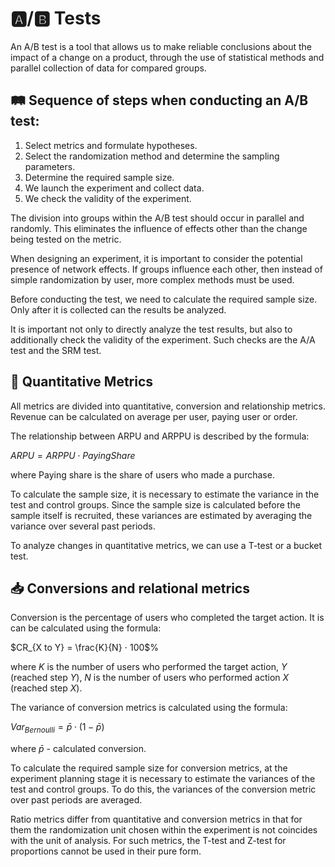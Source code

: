 # 🅰️/🅱️ Tests

An A/B test is a tool that allows us to make reliable conclusions about the impact of a change on a product, through the use of statistical methods and parallel collection of data for compared groups.


## 🛤 Sequence of steps when conducting an A/B test:
1. Select metrics and formulate hypotheses.
2. Select the randomization method and determine the sampling parameters.
3. Determine the required sample size.
4. We launch the experiment and collect data.
5. We check the validity of the experiment.

The division into groups within the A/B test should occur in parallel and randomly. This eliminates the influence of effects other than the change being tested on the metric.

When designing an experiment, it is important to consider the potential presence of network effects. If groups influence each other, then instead of simple randomization by user, more complex methods must be used.

Before conducting the test, we need to calculate the required sample size. Only after it is collected can the results be analyzed.

It is important not only to directly analyze the test results, but also to additionally check the validity of the experiment. Such checks are the A/A test and the SRM test.


## 🧭 Quantitative Metrics
All metrics are divided into quantitative, conversion and relationship metrics.
Revenue can be calculated on average per user, paying user or order.

The relationship between ARPU and ARPPU is described by the formula: 

$ARPU = ARPPU ⋅ PayingShare$

where Paying share is the share of users who made a purchase.

To calculate the sample size, it is necessary to estimate the variance in the test and control groups. Since the sample size is calculated before the sample itself is recruited, these variances are estimated by averaging the variance over several past periods.

To analyze changes in quantitative metrics, we can use a T-test or a bucket test.


## 📥 Conversions and relational metrics
Conversion is the percentage of users who completed the target
action. It is can be calculated using the formula: 

$CR_{X to Y} = \frac{K}{N} ⋅ 100$%

where $K$ is the number of users who performed the target action, $Y$ (reached step $Y$), $N$ is the number of users who performed action $X$ (reached step $X$).

The variance of conversion metrics is calculated using the formula:

$Var_{Bernoulli} = \bar{p} ⋅ (1 - \bar{p})$

where $\bar{p}$ - calculated conversion.

To calculate the required sample size for conversion metrics, at the experiment planning stage it is necessary to estimate the variances of the test and control groups. To do this, the variances of the conversion metric over past periods are averaged.

Ratio metrics differ from quantitative and conversion metrics in that for them the randomization unit chosen within the experiment is not coincides with the unit of analysis. For such metrics, the T-test and Z-test for proportions cannot be used in their pure form.
